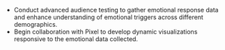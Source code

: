- Conduct advanced audience testing to gather emotional response data and enhance understanding of emotional triggers across different demographics.
- Begin collaboration with Pixel to develop dynamic visualizations responsive to the emotional data collected.